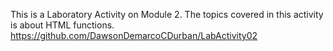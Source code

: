 This is a Laboratory Activity on Module 2.
The topics covered in this activity is about HTML functions.
https://github.com/DawsonDemarcoCDurban/LabActivity02
